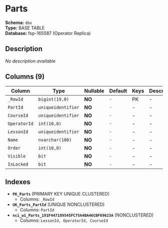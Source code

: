 # Parts

**Schema:** `dbo`  
**Type:** BASE TABLE  
**Database:** fsp-165587 (Operator Replica)

## Description

*No description available*

## Columns (9)

| Column | Type | Nullable | Default | Keys | Description |
|--------|------|----------|---------|------|-------------|
| `_RowId` | `bigint(19,0)` | **NO** | `-` | PK | - |
| `PartId` | `uniqueidentifier` | **NO** | `-` | - | - |
| `CourseId` | `uniqueidentifier` | **NO** | `-` | - | - |
| `OperatorId` | `int(10,0)` | **NO** | `-` | - | - |
| `LessonId` | `uniqueidentifier` | **NO** | `-` | - | - |
| `Name` | `nvarchar(100)` | **NO** | `-` | - | - |
| `Order` | `int(10,0)` | **NO** | `-` | - | - |
| `Visible` | `bit` | **NO** | `-` | - | - |
| `IsLocked` | `bit` | **NO** | `-` | - | - |

## Indexes

- **`PK_Parts`** (PRIMARY KEY UNIQUE CLUSTERED)
  - Columns: `_RowId`
- **`UK_Parts_PartId`** (UNIQUE NONCLUSTERED)
  - Columns: `PartId`
- **`nci_wi_Parts_191F447189545FC75A4BA46CBF69623A`** (NONCLUSTERED)
  - Columns: `LessonId, OperatorId, CourseId`
